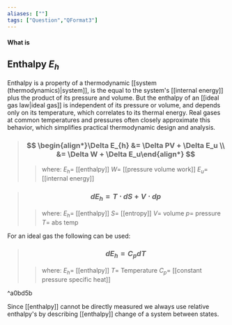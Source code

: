 ```yaml
---
aliases: [""]
tags: ["Question","QFormat3"]
---
```


#### What is
## Enthalpy $E_{h}$
Enthalpy is a property of a thermodynamic [[system (thermodynamics)|system]], is the equal to the system's [[internal energy]] plus the product of its pressure and volume.
But the enthalpy of an [[ideal gas law|ideal gas]] is independent of its pressure or volume, and depends only on its temperature, which correlates to its thermal energy. Real gases at common temperatures and pressures often closely approximate this behavior, which simplifies practical thermodynamic design and analysis. 

> ### $$ \begin{align*}\Delta E_{h} &= \Delta PV + \Delta  E_u \\ &= \Delta W + \Delta E_u\end{align*} $$ 
>> where:
>> $E_{h}=$ [[enthalpy]]
>> $W=$ [[pressure volume work]]
>> $E_u=$ [[internal energy]]

> ### $$ d E_{h} = T \cdot dS + V \cdot dp $$ 
>> where:
>> $E_h=$ [[enthalpy]] 
>> $S=$ [[entropy]]
>> $V=$ volume
>> $p=$ pressure
>> $T=$ abs temp


For an ideal gas the following can be used:

> ### $$ d E_{h} = C_{p} dT $$ 
>> where:
>> $E_{h}=$ [[enthalpy]]
>> $T=$ Temperature
>> $C_{p}=$ [[constant pressure specific heat]]

^a0bd5b



Since [[enthalpy]] cannot be directly measured we always use relative enthalpy's by describing [[enthalpy]] change of a system between states.